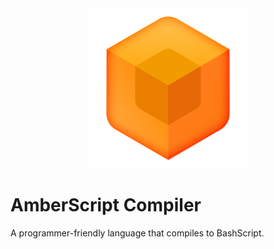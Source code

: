 <div align="center">
    <img src="vsc-syntax/images/icon.png" width=256>
</div>


# AmberScript Compiler
A programmer-friendly language that compiles to BashScript.